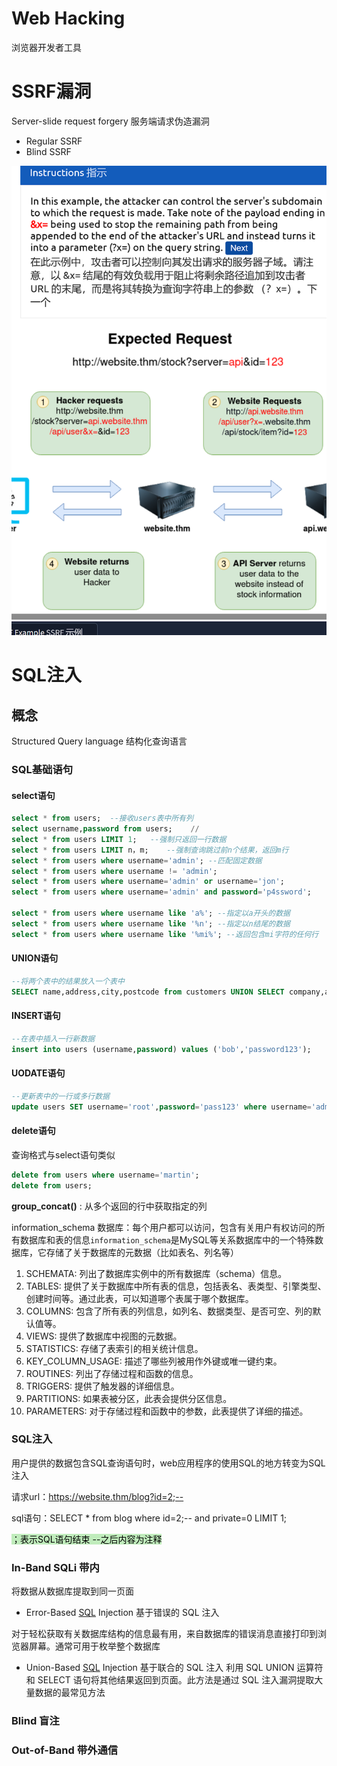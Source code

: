 # Web Hacking

浏览器开发者工具

# SSRF漏洞

Server-slide request forgery 服务端请求伪造漏洞

* Regular SSRF 
* Blind SSRF

![](assets/FsEDb3djvobJbrxToLpcBUGznoV.png)

# SQL注入

## 概念

Structured Query language 结构化查询语言

### SQL基础语句

#### select语句


```SQL
select * from users;  --接收users表中所有列
select username,password from users;    //
select * from users LIMIT 1;   --强制只返回一行数据
select * from users LIMIT n，m;    --强制查询跳过前n个结果，返回m行
select * from users where username='admin'; --匹配固定数据
select * from users where username != 'admin';
select * from users where username='admin' or username='jon';
select * from users where username='admin' and password='p4ssword';

select * from users where username like 'a%'; --指定以a开头的数据
select * from users where username like '%n'; --指定以n结尾的数据
select * from users where username like '%mi%'; --返回包含mi字符的任何行
```

#### UNION语句


```SQL
--将两个表中的结果放入一个表中
SELECT name,address,city,postcode from customers UNION SELECT company,address,city,postcode from suppliers;
```

#### INSERT语句


```SQL
--在表中插入一行新数据
insert into users (username,password) values ('bob','password123');
```

#### UODATE语句


```SQL
--更新表中的一行或多行数据
update users SET username='root',password='pass123' where username='admin';
```

#### delete语句

查询格式与select语句类似


```SQL
delete from users where username='martin';
delete from users;
```

**group_concat()** : 从多个返回的行中获取指定的列

information_schema 数据库：每个用户都可以访问，包含有关用户有权访问的所有数据库和表的信息`information_schema`是MySQL等关系数据库中的一个特殊数据库，它存储了关于数据库的元数据（比如表名、列名等）

1. SCHEMATA: 列出了数据库实例中的所有数据库（schema）信息。
2. TABLES: 提供了关于数据库中所有表的信息，包括表名、表类型、引擎类型、创建时间等。通过此表，可以知道哪个表属于哪个数据库。
3. COLUMNS: 包含了所有表的列信息，如列名、数据类型、是否可空、列的默认值等。
4. VIEWS: 提供了数据库中视图的元数据。
5. STATISTICS: 存储了表索引的相关统计信息。
6. KEY_COLUMN_USAGE: 描述了哪些列被用作外键或唯一键约束。
7. ROUTINES: 列出了存储过程和函数的信息。
8. TRIGGERS: 提供了触发器的详细信息。
9. PARTITIONS: 如果表被分区，此表会提供分区信息。
10. PARAMETERS: 对于存储过程和函数中的参数，此表提供了详细的描述。

### SQL注入

用户提供的数据包含SQL查询语句时，web应用程序的使用SQL的地方转变为SQL注入

请求url：https://website.thm/blog?id=2;--

sql语句：SELECT * from blog where id=2;-- and private=0 LIMIT 1;

<span style="color: #C0ECBC"><mark style="background-color: #C0ECBC">；表示SQL语句结束  --之后内容为注释</mark></span>

### In-Band  SQLi 带内

将数据从数据库提取到同一页面

* Error-Based <u>SQL</u> Injection 基于错误的 SQL 注入

对于轻松获取有关数据库结构的信息最有用，来自数据库的错误消息直接打印到浏览器屏幕。通常可用于枚举整个数据库

* Union-Based <u>SQL</u> Injection 基于联合的 SQL 注入
  利用 SQL UNION 运算符和 SELECT 语句将其他结果返回到页面。此方法是通过 SQL 注入漏洞提取大量数据的最常见方法

### Blind  盲注

### Out-of-Band  带外通信



